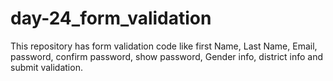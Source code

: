 # day-24_form_validation
This repository has form validation code like first Name, Last Name, Email, password, confirm password, show password, Gender info, district info and submit validation.
